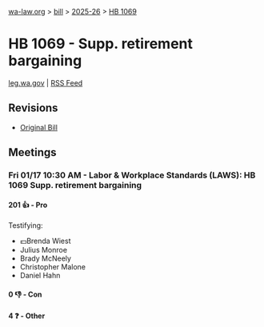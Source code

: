 [wa-law.org](/) > [bill](/bill/) > [2025-26](/bill/2025-26/) > [HB 1069](/bill/2025-26/hb/1069/)

# HB 1069 - Supp. retirement bargaining
[leg.wa.gov](https://app.leg.wa.gov/billsummary?BillNumber=1069&Year=2025&Initiative=false) | [RSS Feed](./rss.xml)

## Revisions
* [Original Bill](1/)

## Meetings
### Fri 01/17 10:30 AM - Labor & Workplace Standards (LAWS): HB 1069 Supp. retirement bargaining
#### 201 👍 - Pro
Testifying:
* 💵Brenda Wiest
* Julius Monroe
* Brady McNeely
* Christopher Malone
* Daniel Hahn

#### 0 👎 - Con

#### 4 ❓ - Other
